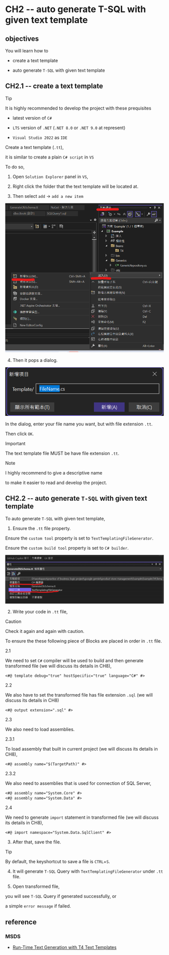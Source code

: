 # CH2 -- auto generate T-SQL with given text template
## objectives
You will learn how to

+ create a text template

+ auto generate `T-SQL` with given text template

## CH2.1 -- create a text template
> [!TIP]
> It is highly recommended to develop the project with these prequisites
> 
> + latest version of `C#` 
>
> + `LTS` version of `.NET` (`.NET 8.0` or `.NET 9.0` at represent) 
>
> + `Visual Studio 2022` as `IDE`

Create a text template (`.tt`),

it is similar to create a plain `C# script` in `VS`

To do so,

1. Open `Solution Explorer` panel in `VS`,

2. Right click the folder that the text template will be located at.

3. Then select `add` -> `add a new item`

![add a new item.png](add%20a%20new%20item.png)

4. Then it pops a dialog.

![add a new item dialog.png](add%20a%20new%20item%20dialog.png)

In the dialog, enter your file name you want, but with file extension `.tt`.

Then click `OK`.

> [!IMPORTANT]
> The text template file MUST be have file extension `.tt`.

> [!NOTE]
> I highly recommend to give a descriptive name 
>
> to make it easier to read and develop the project. 

## CH2.2 -- auto generate `T-SQL` with given text template
To auto generate `T-SQL` with given text template,

1. Ensure the `.tt` file property.

Ensure the `custom tool` property is set to `TextTemplatingFileGenerator`.

Ensure the `custom build tool` property is set to `C# builder`.

![custom tool property.png](custom%20tool%20property.png)

2. Write your code in `.tt` file,

> [!CAUTION]
> Check it again and again with caution.
>
> To ensure the these following piece of Blocks are placed in order in `.tt` file.

2.1 

We need to set `C#` compiler will be used to build and then generate transformed file (we will discuss its details in CH8),

```
<#@ template debug="true" hostSpecific="true" language="C#" #>
```

2.2 

We also have to set the transformed file has file extension `.sql` (we will discuss its details in CH8)

```
<#@ output extension=".sql" #>
```

2.3 

We also need to load assemblies.

2.3.1 

To load assembly that built in current project (we will discuss its details in CH8),

```
<#@ assembly name="$(TargetPath)" #>
```

2.3.2 

We also need to assemblies that is used for connection of SQL Server,

```
<#@ assembly name="System.Core" #>
<#@ assembly name="System.Data" #>
```

2.4 

We need to generate `import` statement in transformed file (we will discuss its details in CH8),

```
<#@ import namespace="System.Data.SqlClient" #>
```

3. After that, save the file.

> [!TIP]
> By default, the keyshortcut to save a file is `CTRL`+`S`.

4. It will generate `T-SQL` Query with `TextTemplatingFileGenerator` under `.tt` file.

5. Open transformed file, 

you will see `T-SQL` Query if generated successfully, or 

a simple `error message` if failed.

## reference
### MSDS
+ [Run-Time Text Generation with T4 Text Templates](https://learn.microsoft.com/en-us/visualstudio/modeling/run-time-text-generation-with-t4-text-templates?view=vs-2022&tabs=csharp)